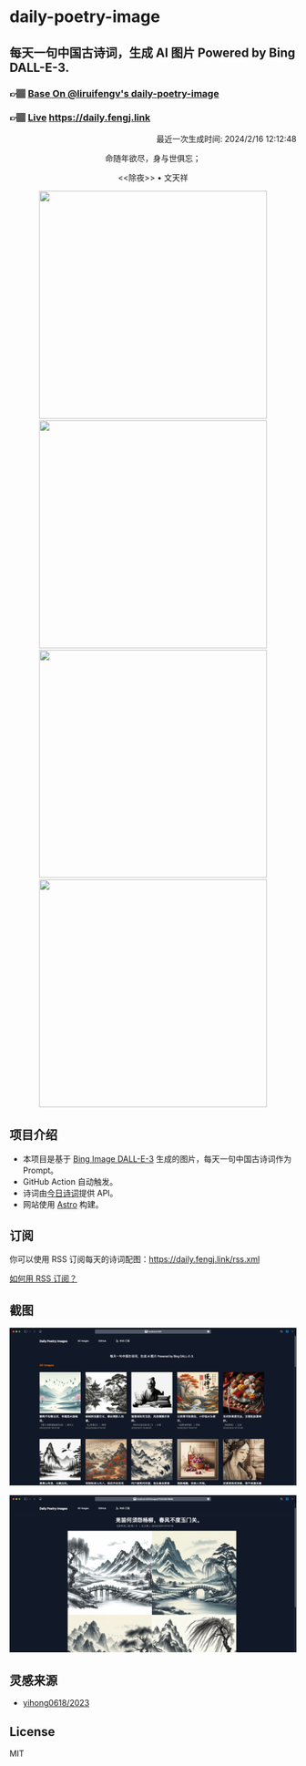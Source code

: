 
# daily-poetry-image

## 每天一句中国古诗词，生成 AI 图片 Powered by Bing DALL-E-3.

### 👉🏽 [Base On @liruifengv's daily-poetry-image](https://github.com/liruifengv/daily-poetry-image)

### 👉🏽 [Live](https://daily.fengj.link) https://daily.fengj.link

<p align="right">
  最近一次生成时间: 2024/2/16 12:12:48
</p>
<p align="center">
命随年欲尽，身与世俱忘；
</p>
<p align="center">
<<除夜>> • 文天祥
</p>
<p align="center">
<img src="https://tse2.mm.bing.net/th/id/OIG1.PKOn6iBu2Q3ojdjIRVzS" height="400" width="400" />
<img src="https://tse2.mm.bing.net/th/id/OIG1.BkvDCcGJpRgARnUOaDlh" height="400" width="400" />
<img src="https://tse2.mm.bing.net/th/id/OIG1.CFkhqRSBYA5dXdlat_4P" height="400" width="400" />
<img src="https://tse2.mm.bing.net/th/id/OIG1.q1YyPvJnkl6vQeq3vGZ7" height="400" width="400" />
</p>

## 项目介绍

-   本项目是基于 [Bing Image DALL-E-3](https://www.bing.com/images/create) 生成的图片，每天一句中国古诗词作为 Prompt。
-   GitHub Action 自动触发。
-   诗词由[今日诗词](https://www.jinrishici.com/)提供 API。
-   网站使用 [Astro](https://astro.build) 构建。

## 订阅

你可以使用 RSS 订阅每天的诗词配图：https://daily.fengj.link/rss.xml

[如何用 RSS 订阅？](https://zhuanlan.zhihu.com/p/55026716)

## 截图

![图片列表](./screenshots/Snipaste_2023-12-28_21-00-26.png)

![图片详情](./screenshots/Snipaste_2023-12-28_21-00-53.png)

## 灵感来源

-   [yihong0618/2023](https://github.com/yihong0618/2023)

## License

MIT

